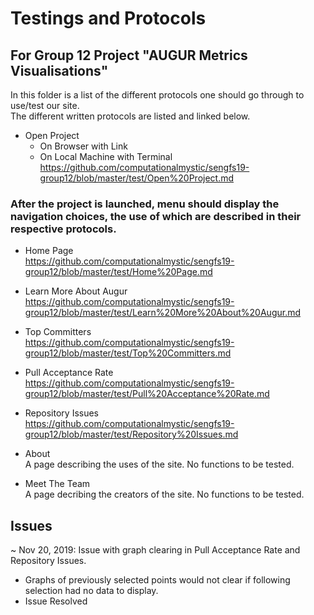 # Testings and Protocols
## For Group 12 Project "AUGUR Metrics Visualisations"

In this folder is a list of the different protocols one should go through to use/test our site.  
The different written protocols are listed and linked below.    

 - Open Project  
    - On Browser with Link  
    - On Local Machine with Terminal  
  https://github.com/computationalmystic/sengfs19-group12/blob/master/test/Open%20Project.md

### After the project is launched, menu should display the navigation choices, the use of which are described in their respective protocols. 

- Home Page  
  https://github.com/computationalmystic/sengfs19-group12/blob/master/test/Home%20Page.md

- Learn More About Augur  
  https://github.com/computationalmystic/sengfs19-group12/blob/master/test/Learn%20More%20About%20Augur.md

- Top Committers   
  https://github.com/computationalmystic/sengfs19-group12/blob/master/test/Top%20Committers.md

- Pull Acceptance Rate    
  https://github.com/computationalmystic/sengfs19-group12/blob/master/test/Pull%20Acceptance%20Rate.md
  
- Repository Issues  
  https://github.com/computationalmystic/sengfs19-group12/blob/master/test/Repository%20Issues.md

- About  
  A page describing the uses of the site.  No functions to be tested.
  
- Meet The Team  
  A page decribing the creators of the site.  No functions to be tested.

## Issues
~
Nov 20, 2019:  Issue with graph clearing in Pull Acceptance Rate and Repository Issues.   
  - Graphs of previously selected points would not clear if following selection had no data to display.
  - Issue Resolved
